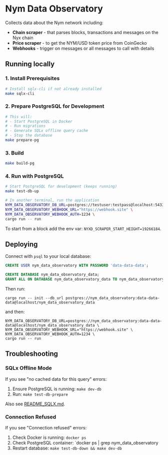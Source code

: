 # Nym Data Observatory

Collects data about the Nym network including:

- **Chain scraper** - that parses blocks, transactions and messages on the Nyx chain
- **Price scraper** - to get the NYM/USD token price from CoinGecko
- **Webhooks** - trigger on messages or all messages to call with details

## Running locally

### 1. Install Prerequisites

```bash
# Install sqlx-cli if not already installed
make sqlx-cli
```

### 2. Prepare PostgreSQL for Development

```bash
# This will:
# - Start PostgreSQL in Docker
# - Run migrations
# - Generate SQLx offline query cache
# - Stop the database
make prepare-pg
```

### 3. Build

```bash
make build-pg
```

### 4. Run with PostgreSQL

```bash
# Start PostgreSQL for development (keeps running)
make test-db-up

# In another terminal, run the application
NYM_DATA_OBSERVATORY_DB_URL=postgres://testuser:testpass@localhost:5433/nym_data_observatory_test \
NYM_DATA_OBSERVATORY_WEBHOOK_URL="https://webhook.site" \
NYM_DATA_OBSERVATORY_WEBHOOK_AUTH=1234 \
cargo run -- run
```

To start from a block add the env var: `NYXD_SCRAPER_START_HEIGHT=19266184`.

## Deploying

Connect with `psql` to your local database:

```sql
CREATE USER nym_data_observatory WITH PASSWORD 'data-data-data';

CREATE DATABASE nym_data_observatory_data;
GRANT ALL ON DATABASE nym_data_observatory_data TO nym_data_observatory;
```

Then run:

```
cargo run -- init --db_url postgres://nym_data_observatory:data-data-data@localhost/nym_data_observatory_data
```

and then:

```
NYM_DATA_OBSERVATORY_DB_URL=postgres://nym_data_observatory:data-data-data@localhost/nym_data_observatory_data \
NYM_DATA_OBSERVATORY_WEBHOOK_URL="https://webhook.site" \
NYM_DATA_OBSERVATORY_WEBHOOK_AUTH=1234 \
cargo run -- run
```

## Troubleshooting

### SQLx Offline Mode

If you see "no cached data for this query" errors:

1. Ensure PostgreSQL is running: `make dev-db`
2. Run: `make test-db-prepare`

Also see [README_SQLX.md](../nyx-chain-watcher/README_SQLX.md).

### Connection Refused

If you see "Connection refused" errors:

1. Check Docker is running: `docker ps`
2. Check PostgreSQL container: `docker ps | grep nym_data_observatory
3. Restart database: `make test-db-down && make dev-db`



